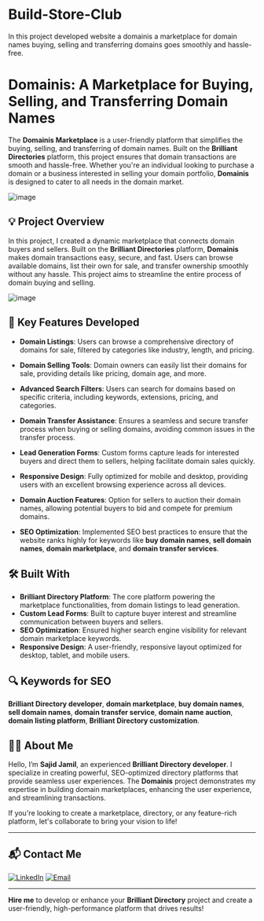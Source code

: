 # Build-Store-Club
In this project developed website a domainis a marketplace for domain names buying, selling and transferring domains goes smoothly and hassle-free.
# Domainis: A Marketplace for Buying, Selling, and Transferring Domain Names

The **Domainis Marketplace** is a user-friendly platform that simplifies the buying, selling, and transferring of domain names. Built on the **Brilliant Directories** platform, this project ensures that domain transactions are smooth and hassle-free. Whether you're an individual looking to purchase a domain or a business interested in selling your domain portfolio, **Domainis** is designed to cater to all needs in the domain market.

![image](https://github.com/user-attachments/assets/2814e9fc-ff06-4ab7-bd97-a7801e103169)

## 💡 Project Overview

In this project, I created a dynamic marketplace that connects domain buyers and sellers. Built on the **Brilliant Directories** platform, **Domainis** makes domain transactions easy, secure, and fast. Users can browse available domains, list their own for sale, and transfer ownership smoothly without any hassle. This project aims to streamline the entire process of domain buying and selling.

![image](https://github.com/user-attachments/assets/ffda22d2-e34f-44fd-ae28-58c6f9b02116)

## 🚀 Key Features Developed

- **Domain Listings**: Users can browse a comprehensive directory of domains for sale, filtered by categories like industry, length, and pricing.
  
- **Domain Selling Tools**: Domain owners can easily list their domains for sale, providing details like pricing, domain age, and more.

- **Advanced Search Filters**: Users can search for domains based on specific criteria, including keywords, extensions, pricing, and categories.

- **Domain Transfer Assistance**: Ensures a seamless and secure transfer process when buying or selling domains, avoiding common issues in the transfer process.

- **Lead Generation Forms**: Custom forms capture leads for interested buyers and direct them to sellers, helping facilitate domain sales quickly.

- **Responsive Design**: Fully optimized for mobile and desktop, providing users with an excellent browsing experience across all devices.

- **Domain Auction Features**: Option for sellers to auction their domain names, allowing potential buyers to bid and compete for premium domains.

- **SEO Optimization**: Implemented SEO best practices to ensure that the website ranks highly for keywords like **buy domain names**, **sell domain names**, **domain marketplace**, and **domain transfer services**.

## 🛠️ Built With

- **Brilliant Directory Platform**: The core platform powering the marketplace functionalities, from domain listings to lead generation.
- **Custom Lead Forms**: Built to capture buyer interest and streamline communication between buyers and sellers.
- **SEO Optimization**: Ensured higher search engine visibility for relevant domain marketplace keywords.
- **Responsive Design**: A user-friendly, responsive layout optimized for desktop, tablet, and mobile users.

## 🔍 Keywords for SEO

**Brilliant Directory developer**, **domain marketplace**, **buy domain names**, **sell domain names**, **domain transfer service**, **domain name auction**, **domain listing platform**, **Brilliant Directory customization**.

## 👨‍💻 About Me

Hello, I’m **Sajid Jamil**, an experienced **Brilliant Directory developer**. I specialize in creating powerful, SEO-optimized directory platforms that provide seamless user experiences. The **Domainis** project demonstrates my expertise in building domain marketplaces, enhancing the user experience, and streamlining transactions.

If you're looking to create a marketplace, directory, or any feature-rich platform, let's collaborate to bring your vision to life!

---

## 📬 Contact Me

[![LinkedIn](https://img.shields.io/badge/LinkedIn-Connect-blue?style=for-the-badge&logo=linkedin)](https://www.linkedin.com/in/sajid-jameel-721256178/)
[![Email](https://img.shields.io/badge/Email-Contact%20Me-orange?style=for-the-badge&logo=gmail)](mailto:sajidjamil.met@gmail.com)

---

**Hire me** to develop or enhance your **Brilliant Directory** project and create a user-friendly, high-performance platform that drives results!
